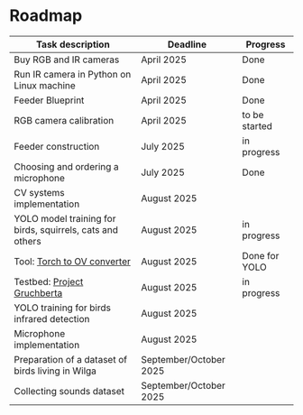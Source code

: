 # Roadmap

| Task description    | Deadline  | Progress |
|-----|-----|-----|
| Buy RGB and IR cameras | April 2025 | Done |
| Run IR camera in Python on Linux machine| April 2025 | Done |
| Feeder Blueprint | April 2025 | Done |
| RGB camera calibration | April 2025 | to be started |
| Feeder construction | July 2025 | in progress |
| Choosing and ordering a microphone | July 2025 | Done |
| CV systems implementation | August 2025 ||
| YOLO model training for birds, squirrels, cats and others | August 2025 | in progress |
| Tool: [Torch to OV converter](../tools/pt_ov_model_converter/) | August 2025 | Done for YOLO |
| Testbed: [Project Gruchberta](../layer_1/CV_RGBCamera/Project_Gruchberta) | August 2025 | in progress |
| YOLO training for birds infrared detection | August 2025 ||
| Microphone implementation | August 2025 ||
| Preparation of a dataset of birds living in Wilga | September/October 2025 ||
| Collecting sounds dataset | September/October 2025 ||
